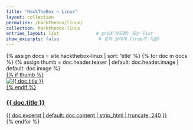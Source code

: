 ```yaml
---
title: "HackTheBox — Linux"
layout: collection
permalink: /hackthebox/linux/
collection: hackthebox-linux
entries_layout: list              # grid(카드형) 또는 list
show_excerpts: false               # 요약 보이게 (true가 기본)                   
---
```


<div class="list-archive">
  {% assign docs = site.hackthebox-linux | sort: 'title' %}
  {% for doc in docs %}
    {% assign thumb = doc.header.teaser | default: doc.header.image | default: doc.image %}
    <article class="list-item">
      <a href="{{ doc.url | relative_url }}" class="list-link">
        {% if thumb %}
          <div class="list-thumb">
            <img src="{{ thumb | relative_url }}" alt="{{ doc.title }}">
          </div>
        {% endif %}
        <div class="list-meta">
          <h3 class="list-title">{{ doc.title }}</h3>
          <div class="list-excerpt">
            {{ doc.excerpt | default: doc.content | strip_html | truncate: 240 }}
          </div>
        </div>
      </a>
    </article>
  {% endfor %}
</div>
